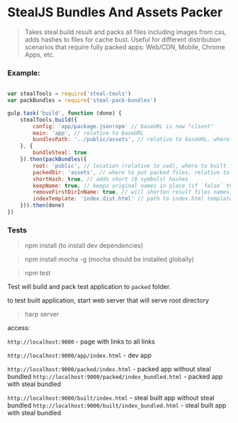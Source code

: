# StealJS Bundles And Assets Packer

> Takes steal.build result and packs all files including images from css, adds hashes to files for cache bust.
> Useful for different distribution scenarios that require fully packed apps: Web/CDN, Mobile, Chrome Apps, etc.

### Example:
       
   

```javascript

var stealTools = require('steal-tools')
var packBundles = require('steal-pack-bundles')

gulp.task('build', function (done) {
    stealTools.build({
        config: 'app/package.json!npm' // baseURL is now "client"
        main: 'app', // relative to baseURL
        bundlesPath: '../public/assets', // relative to baseURL, where files will be output
    }, {
        bundleSteal: true
    }).then(packBundles({
        root: 'public', // location (relative to cwd), where to built files, this folder is supposed to be public root of http server. 
        packedDir: 'assets', // where to put packed files, relative to root        
        shortHash: true, // adds short (8 symbols) hashes
        keepName: true, // keeps original names in place (if `false` there will be only hashes)
        removeFirstDirInName: true, // will shorten result files names 
        indexTemplate: 'index.dist.html' // path to index.html template (relative to cwd), handles template and puts it to {root}/index.html
    })).then(done)
})

```

### Tests
> npm install (to install dev dependencies)

> npm install mocha -g (mocha should be installed globally)

> npm test

Test will build and pack test application to `packed` folder. 

to test built application, start web server that will serve root directory

> harp server

access:

`http://localhost:9000` - page with links to all links

`http://localhost:9000/app/index.html` - dev app

`http://localhost:9000/packed/index.html` - packed app without steal bundled
`http://localhost:9000/packed/index_bundled.html` - packed app with steal bundled

`http://localhost:9000/built/index.html` - steal built app without steal bundled
`http://localhost:9000/built/index_bundled.html` - steal built app with steal bundled
